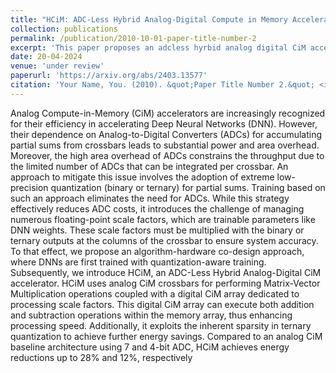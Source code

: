 ```yaml
---
title: "HCiM: ADC-Less Hybrid Analog-Digital Compute in Memory Accelerator for Deep Learning Workloads"
collection: publications
permalink: /publication/2010-10-01-paper-title-number-2
excerpt: 'This paper proposes an adcless hyrbid analog digital CiM accelerator'
date: 20-04-2024
venue: 'under review'
paperurl: 'https://arxiv.org/abs/2403.13577'
citation: 'Your Name, You. (2010). &quot;Paper Title Number 2.&quot; <i>Journal 1</i>. 1(2).'
---
```


Analog Compute-in-Memory (CiM) accelerators are increasingly recognized for their efficiency in accelerating Deep Neural Networks (DNN). However, their dependence on Analog-to-Digital Converters (ADCs) for accumulating partial sums from crossbars leads to substantial power and area overhead. Moreover, the high area overhead of ADCs constrains the throughput due to the limited number of ADCs that can be integrated per crossbar. An approach to mitigate this issue involves the adoption of extreme low-precision quantization (binary or ternary) for partial sums. Training based on such an approach eliminates the need for ADCs. While this strategy effectively reduces ADC costs, it introduces the challenge of managing numerous floating-point scale factors, which are trainable parameters like DNN weights. These scale factors must be multiplied with the binary or ternary outputs at the columns of the crossbar to ensure system accuracy. To that effect, we propose an algorithm-hardware co-design approach, where DNNs are first trained with quantization-aware training. Subsequently, we introduce HCiM, an ADC-Less Hybrid Analog-Digital CiM accelerator. HCiM uses analog CiM crossbars for performing Matrix-Vector Multiplication operations coupled with a digital CiM array dedicated to processing scale factors. This digital CiM array can execute both addition and subtraction operations within the memory array, thus enhancing processing speed. Additionally, it exploits the inherent sparsity in ternary quantization to achieve further energy savings. Compared to an analog CiM baseline architecture using 7 and 4-bit ADC, HCiM achieves energy reductions up to 28% and 12%, respectively 
